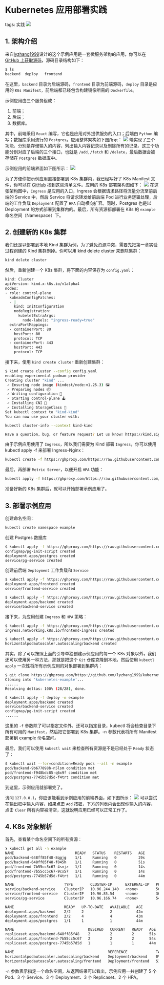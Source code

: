 #  Kubernetes 应用部署实践
tags: 实践
![](https://i-blog.csdnimg.cn/blog_migrate/f7deda649d4bbe60ebb5e77cd035d70d.png)




## 1. 架构介绍

来自[lyzhang1999](https://github.com/lyzhang1999/kubernetes-example)设计的这个示例应用是一套微服务架构的应用，你可以在 [GitHub 上获取源码](https://github.com/Ghostwritten/kubernetes-example.git)，源码目录结构如下：

```bash
$ ls
backend  deploy   frontend
```
在这里，`backend` 目录为后端源码，`frontend` 目录为前端源码，`deploy` 目录是应用的 `K8s Manifest`，前后端都已经包含构建镜像所需的 `Dockerfile`。

示例应用由三个服务组成：
1. 前端；
2. 后端；
3. 数据库。

其中，前端采用 `React` 编写，它也是应用对外提供服务的入口；后端由 `Python` 编写；数据库采用流行的 `Postgres`。应用整体架构如下图所示：
![](https://i-blog.csdnimg.cn/blog_migrate/6c20a7798f4c298c4446a853e778624f.png)
端实现了三个功能，分别是存储输入的内容，列出输入内容记录以及删除所有的记录。这三个功能分别对应了后端的三个接口，也就是 `/add`, `/fetch` 和 `/delete`，最后数据会被存储在 `Postgres` 数据库中。

示例应用的前端界面如下图所示：
![](https://i-blog.csdnimg.cn/blog_migrate/13b160dd8b7f95d68b66fe6bec267a25.png)


为了方便你把示例应用直接部署到 K8s 集群内，我已经写好了 K8s Manifest 文件，你可以在 [GitHub](https://github.com/lyzhang1999/kubernetes-example/tree/main/deploy) 找到这些清单文件。应用的 K8s 部署架构图如下：
![](https://i-blog.csdnimg.cn/blog_migrate/bb8857db6f7179770d162ac9c910305f.png)
在这张架构图中，`Ingress` 是应用的入口，Ingress 会根据请求路径将流量分流至前后端的 Service 中，然后 Service 将请求转发给前后端 Pod 进行业务逻辑处理，后端的工作负载 `Deployment` 配置了 `HPA` 自动横向扩容。同时，Postgres 也是以 Deployment 的方式部署到集群内的。最后，所有资源都部署在 K8s 的 `example` 命名空间（Namespace）下。



## 2. 创建新的 K8s 集群
我们还是以部署到本地 Kind 集群为例，为了避免资源冲突，需要先把第一章实验过程创建的 Kind 集群删掉。你可以用 kind delete cluster 来删除集群：

```bash
kind delete cluster
```
然后，重新创建一个 K8s 集群，将下面的内容保存为 `config.yaml`：

```bash
kind: Cluster
apiVersion: kind.x-k8s.io/v1alpha4
nodes:
- role: control-plane
  kubeadmConfigPatches:
  - |
    kind: InitConfiguration
    nodeRegistration:
      kubeletExtraArgs:
        node-labels: "ingress-ready=true"
  extraPortMappings:
  - containerPort: 80
    hostPort: 80
    protocol: TCP
  - containerPort: 443
    hostPort: 443
    protocol: TCP
```
接下来，使用 `kind create cluster` 重新创建集群：

```bash
$ kind create cluster --config config.yaml
enabling experimental podman provider
Creating cluster "kind" ...
 ✓ Ensuring node image (kindest/node:v1.25.3) 🖼
 ✓ Preparing nodes 📦
 ✓ Writing configuration 📜
 ✓ Starting control-plane 🕹️
 ✓ Installing CNI 🔌
 ✓ Installing StorageClass 💾
Set kubectl context to "kind-kind"
You can now use your cluster with:

kubectl cluster-info --context kind-kind

Have a question, bug, or feature request? Let us know! https://kind.sigs.k8s.io/#community 🙂
```
由于示例应用使用了 `Ingress`，所以我们需要为 Kind 部署 `Ingress`，你可以使用 kubectl apply -f 来部署 Ingress-Nginx：

```bash
kubectl create -f https://ghproxy.com/https://raw.githubusercontent.com/lyzhang1999/resource/main/ingress-nginx/ingress-nginx.yaml
```
最后，再部署 `Metric Server`，以便开启 `HPA` 功能：

```bash
kubectl apply -f https://ghproxy.com/https://raw.githubusercontent.com/lyzhang1999/resource/main/metrics/metrics.yaml
```
准备好新的 K8s 集群后，就可以开始部署示例应用了。

## 3. 部署示例应用
创建命名空间：

```bash
kubectl create namespace example
```
创建 Postgres 数据库


```bash
$ kubectl apply -f https://ghproxy.com/https://raw.githubusercontent.com/lyzhang1999/kubernetes-example/main/deploy/database.yaml -n example
configmap/pg-init-script created
deployment.apps/postgres created
service/pg-service created
```
创建前后端 `Deployment` 工作负载和 `Service`

```bash
$ kubectl apply -f https://ghproxy.com/https://raw.githubusercontent.com/lyzhang1999/kubernetes-example/main/deploy/frontend.yaml -n example
deployment.apps/frontend created
service/frontend-service created

$ kubectl apply -f https://ghproxy.com/https://raw.githubusercontent.com/lyzhang1999/kubernetes-example/main/deploy/backend.yaml -n example
deployment.apps/backend created
service/backend-service created
```
接下来，为应用创建 `Ingress` 和 `HPA` 策略：

```bash
$ kubectl apply -f https://ghproxy.com/https://raw.githubusercontent.com/lyzhang1999/kubernetes-example/main/deploy/ingress.yaml -n example
ingress.networking.k8s.io/frontend-ingress created

$ kubectl apply -f https://ghproxy.com/https://raw.githubusercontent.com/lyzhang1999/kubernetes-example/main/deploy/hpa.yaml -n example
horizontalpodautoscaler.autoscaling/backend created
```
其实，除了可以按照上面的引导单独创建示例应用的每一个 K8s 对象以外，我们还可以使用另一种方法，那就是把这个 `Git` 仓库克隆到本地，然后使用 `kubectl apply` 一次性将所有示例应用的对象部署到集群内：

```bash
$ git clone https://ghproxy.com/https://github.com/lyzhang1999/kubernetes-example && cd kubernetes-example
Cloning into 'kubernetes-example'...
......
Resolving deltas: 100% (28/28), done.

$ kubectl apply -f deploy -n example
deployment.apps/backend created
service/backend-service created
configmap/pg-init-script created
......
```
这里的 `-f` 参数除了可以指定文件外，还可以指定目录，kubectl 将会检查目录下所有可用的 `Manifest`，然后把它部署到 K8s 集群。-n 参数代表将所有 Manifest 部署到 example 命名空间。

最后，我们可以使用 `kubectl wait` 来检查所有资源是不是已经处于 `Ready` 状态了：

```bash
$ kubectl wait --for=condition=Ready pods --all -n example
pod/backend-9b677898b-n5lsm condition met
pod/frontend-f948bdc85-q6x9f condition met
pod/postgres-7745b57d5d-f4trt condition met
```
到这里，示例应用就部署完了。

访问 `127.0.0.1`，你应该能看到示例应用的前端界面，如下图所示：
![](https://i-blog.csdnimg.cn/blog_migrate/197290000a0b96105a6c8bfe2d0a1fda.png)
可以尝试在输出框中输入内容，如果点击 `Add` 按钮，下方的列表内会出现你输入的内容，点击 `Clear` 所有内容被清空，这就说明应用已经可以正常工作了。

## 4. K8s 对象解析
首先，查看某个命名空间下的所有资源：

```bash
❯ kubectl get all -n example
NAME                            READY   STATUS    RESTARTS   AGE
pod/backend-648ff85f48-8qgjg    1/1     Running   0          29s
pod/backend-648ff85f48-f845h    1/1     Running   0          51s
pod/frontend-7b55cc5c67-4svjz   1/1     Running   0          14s
pod/frontend-7b55cc5c67-9cx57   1/1     Running   0          14s
pod/postgres-7745b57d5d-f4trt   1/1     Running   0          44m

NAME                       TYPE        CLUSTER-IP      EXTERNAL-IP   PORT(S)    AGE
service/backend-service    ClusterIP   10.96.244.140   <none>        5000/TCP   42m
service/frontend-service   ClusterIP   10.96.85.54     <none>        3000/TCP   43m
service/pg-service         ClusterIP   10.96.166.74    <none>        5432/TCP   44m

NAME                       READY   UP-TO-DATE   AVAILABLE   AGE
deployment.apps/backend    2/2     2            2           42m
deployment.apps/frontend   2/2     4            4           43m
deployment.apps/postgres   1/1     1            1           44m

NAME                                  DESIRED   CURRENT   READY   AGE
replicaset.apps/backend-648ff85f48    2         2         2       51s
replicaset.apps/frontend-7b55cc5c67   2         2         2       54s
replicaset.apps/postgres-7745b57d5d   1         1         1       44m

NAME                                           REFERENCE             TARGETS    MINPODS   MAXPODS   REPLICAS   AGE
horizontalpodautoscaler.autoscaling/backend    Deployment/backend    0%/50%     2         10        2          8m17s
horizontalpodautoscaler.autoscaling/frontend   Deployment/frontend   51%/80%   2         10        10         8m17s
```
`-n` 参数表示指定一个命名空间，从返回结果可以看出，示例应用一共创建了 5 个 Pod、3 个 Service、3 个 Deployment、3 个 Replicaset、2 个 HPA。


